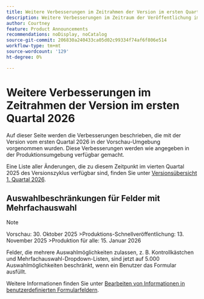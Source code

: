 ```yaml
---
title: Weitere Verbesserungen im Zeitrahmen der Version im ersten Quartal 2026
description: Weitere Verbesserungen im Zeitraum der Veröffentlichung im ersten Quartal 2026
author: Courtney
feature: Product Announcements
recommendations: noDisplay, noCatalog
source-git-commit: 206830a240433ca05d02c99334f74af6f806e514
workflow-type: tm+mt
source-wordcount: '129'
ht-degree: 0%

---
```


# Weitere Verbesserungen im Zeitrahmen der Version im ersten Quartal 2026

Auf dieser Seite werden die Verbesserungen beschrieben, die mit der Version vom ersten Quartal 2026 in der Vorschau-Umgebung vorgenommen wurden. Diese Verbesserungen werden wie angegeben in der Produktionsumgebung verfügbar gemacht.

Eine Liste aller Änderungen, die zu diesem Zeitpunkt im vierten Quartal 2025 des Versionszyklus verfügbar sind, finden Sie unter [Versionsübersicht 1. Quartal 2026](/help/quicksilver/product-announcements/product-releases/26-q1-release-activity/26-q1-release-overview.md).


## Auswahlbeschränkungen für Felder mit Mehrfachauswahl

>[!NOTE]
>
>Vorschau: 30. Oktober 2025
>&#x200B;>Produktions-Schnellveröffentlichung: 13. November 2025
>&#x200B;>Produktion für alle: 15. Januar 2026

Felder, die mehrere Auswahlmöglichkeiten zulassen, z. B. Kontrollkästchen und Mehrfachauswahl-Dropdown-Listen, sind jetzt auf 5.000 Auswahlmöglichkeiten beschränkt, wenn ein Benutzer das Formular ausfüllt.

Weitere Informationen finden Sie unter [Bearbeiten von Informationen in benutzerdefinierten Formularfeldern](/help/quicksilver/workfront-basics/work-with-custom-forms/edit-custom-forms.md).